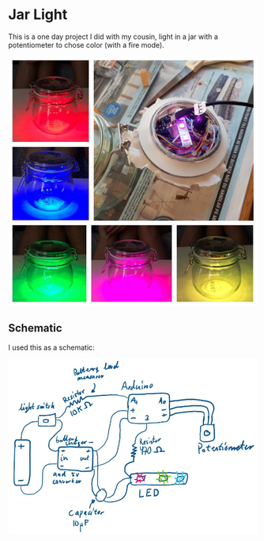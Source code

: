 # Jar Light
This is a one day project I did with my cousin, light in a jar with a potentiometer to chose color (with a fire mode).


![img](https://github.com/dumheter/jar_light/blob/master/img/light.jpg)


## Schematic
I used this as a schematic:

![img](https://github.com/dumheter/jar_light/blob/master/img/schematics.JPG)
